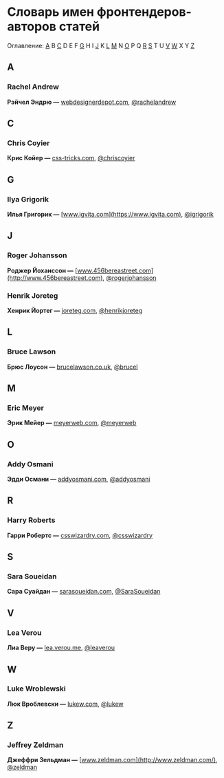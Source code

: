 # Словарь имен фронтендеров-авторов статей

Оглавление: [A](#a) B [C](#c) D E F [G](#g) H I [J](#j) K [L](#l) [M](#m) N [O](#o) P Q [R](#r) [S](#s) T U [V](#v) [W](#w) X Y [Z](#z)

## A

### Rachel Andrew

**Рэйчел Эндрю —** [webdesignerdepot.com](http://www.webdesignerdepot.com), [@rachelandrew](https://twitter.com/rachelandrew)

## C

### Chris Coyier

**Крис Койер —** [css-tricks.com](http://css-tricks.com), [@chriscoyier](https://twitter.com/chriscoyier)

## G

### Ilya Grigorik

**Илья Григорик —** [www.igvita.com](https://www.igvita.com), [@igrigorik](https://twitter.com/igrigorik)

## J

### Roger Johansson

**Роджер Йоханссон —**  [www.456bereastreet.com](http://www.456bereastreet.com), [@rogerjohansson](https://twitter.com/rogerjohansson)

### Henrik Joreteg

**Хенрик Йортег —** [joreteg.com](http://joreteg.com/),
[@henrikjoreteg](https://twitter.com/henrikjoreteg)

## L

### Bruce Lawson

**Брюс Лоусон —** [brucelawson.co.uk](http://www.brucelawson.co.uk), [@brucel](https://twitter.com/brucel)

## M

### Eric Meyer

**Эрик Мейер —** [meyerweb.com](http://meyerweb.com), [@meyerweb](https://twitter.com/meyerweb)

## O

### Addy Osmani

**Эдди Османи —** [addyosmani.com](http://addyosmani.com), [@addyosmani](https://twitter.com/addyosmani)

## R

### Harry Roberts

**Гарри Робертс —** [csswizardry.com](http://csswizardry.com), [@csswizardry](https://twitter.com/csswizardry)

## S

### Sara Soueidan

**Сара Суайдан —** [sarasoueidan.com](http://sarasoueidan.com), [@SaraSoueidan](https://twitter.com/SaraSoueidan)

## V

### Lea Verou

**Лиа Веру —** [lea.verou.me](http://lea.verou.me), [@leaverou](https://twitter.com/leaverou)

## W

### Luke Wroblewski

**Люк Вроблевски —** [lukew.com](http://www.lukew.com), [@lukew](https://twitter.com/lukew)

## Z

### Jeffrey Zeldman

**Джеффри Зельдман —** [www.zeldman.com](http://www.zeldman.com/), [@zeldman](https://twitter.com/zeldman)
